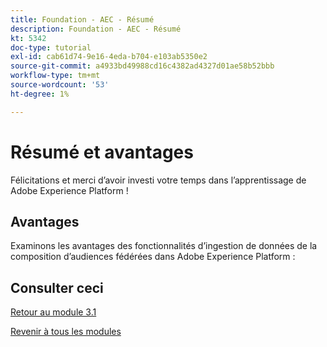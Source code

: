 ```yaml
---
title: Foundation - AEC - Résumé
description: Foundation - AEC - Résumé
kt: 5342
doc-type: tutorial
exl-id: cab61d74-9e16-4eda-b704-e103ab5350e2
source-git-commit: a4933bd49988cd16c4382ad4327d01ae58b52bbb
workflow-type: tm+mt
source-wordcount: '53'
ht-degree: 1%

---
```


# Résumé et avantages

Félicitations et merci d’avoir investi votre temps dans l’apprentissage de Adobe Experience Platform !

## Avantages

Examinons les avantages des fonctionnalités d’ingestion de données de la composition d’audiences fédérées dans Adobe Experience Platform :



## Consulter ceci


[Retour au module 3.1](./fac.md)

[Revenir à tous les modules](../../../overview.md)
